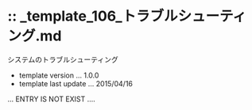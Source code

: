 
:: _template_106_トラブルシューティング.md
===

システムのトラブルシューティング

- template version ... 1.0.0
- template last update ... 2015/04/16

... ENTRY IS NOT EXIST ....
